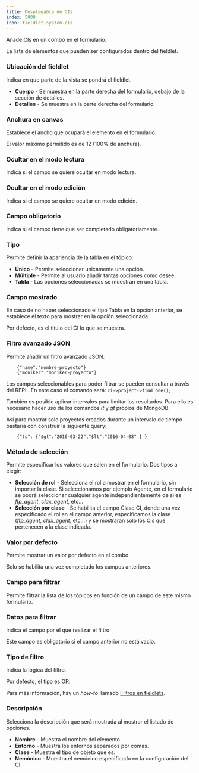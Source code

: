 ```yaml
---
title: Desplegable de CIs
index: 5000
icon: fieldlet-system-cis
---
```


Añade CIs en un combo en el formulario.

La lista de elementos que pueden ser configurados dentro del fieldlet.

### Ubicación del fieldlet

Indica en que parte de la vista se pondrá el fieldlet.

- **Cuerpo** - Se muestra en la parte derecha del formulario, debajo de la sección de detalles.
- **Detalles** - Se muestra en la parte derecha del formulario.


### Anchura en canvas

Establece el ancho que ocupará el elemento en el formulario.

El valor máximo permitido es de 12 (100% de anchura).


### Ocultar en el modo lectura

Indica si el campo se quiere ocultar en modo lectura.


### Ocultar en el modo edición

Indica si el campo se quiere ocultar en modo edición.


### Campo obligatorio

Indica si el campo tiene que ser completado obligatoriamente.


### Tipo

Permite definir la apariencia de la tabla en el tópico:

- **Único** - Permite seleccionar unicamente una opción.
- **Múltiple** - Permite al usuario añadir tantas opciones como desee.
- **Tabla** - Las opciones seleccionadas se muestran en una tabla.


### Campo mostrado

En caso de no haber seleccionado el tipo Tabla en la opción anterior, se establece el texto para mostrar en la opción seleccionada.

Por defecto, es el titulo del CI lo que se muestra.


### Filtro avanzado JSON

Permite añadir un filtro avanzado JSON.

        {"name":"nombre-proyecto"}
        {"moniker":"moniker-proyecto"}

Los campos seleccionables para poder filtrar se pueden consultar a través del REPL. En este caso el comando será: `ci->project->find_one();`

También es posible aplicar intervalos para limitar los resultados. Para ello es necesario hacer uso de los comandos *lt* y *gt* propios de MongoDB.

Así para mostrar solo proyectos creados durante un intervalo de tiempo bastaria con construir la siguiente query:

        {"ts": {"$gt":"2016-03-22","$lt":"2016-04-08" } }



### Método de selección

Permite especificar los valores que salen en el formulario. Dos tipos a elegir:

- **Selección de rol** - Selecciona el rol a mostrar en el formulario, sin importar la clase. Si seleccionamos por ejemplo Agente, en el formulario se podrá seleccionar cualquier agente independientemente de si es *ftp_agent*, *clax_agent*, etc...
- **Selección por clase** - Se habilita el campo Clase CI, donde una vez especificado el rol en el campo anterior, especificamos la clase (*ftp_agent*, *clax_agent*, etc...) y se mostraran solo los CIs que pertenecen a la clase indicada.


### Valor por defecto

Permite mostrar un valor por defecto en el combo.

Solo se habilita una vez completado los campos anteriores.

### Campo para filtrar

Permite filtrar la lista de los tópicos en función de un campo de este mismo formulario.

### Datos para filtrar

Indica el campo por el que realizar el filtro.

Este campo es obligatorio si el campo anterior no está vacio.

### Tipo de filtro

Indica la lógica del filtro.

Por defecto, el tipo es OR.

Para más información, hay un *how-to* llamado [Filtros en fieldlets](how-to/filter-fieldlet).

### Descripción

Selecciona la descripción que será mostrada al mostrar el listado de opciones.

- **Nombre** - Muestra el nombre del elemento.
- **Entorno** - Muestra los entornos separados por comas.
- **Clase** - Muestra el tipo de objeto que es.
- **Nemónico** - Muestra el nemónico especificado en la configuración del CI.

